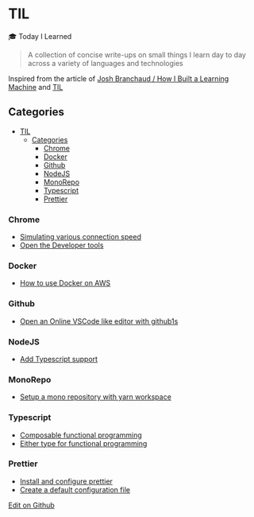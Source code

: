 # TIL

🎓 Today I Learned

> A collection of concise write-ups on small things I learn day to day across a variety of languages and technologies

Inspired from the article of [Josh Branchaud / How I Built a Learning Machine](https://dev.to/jbranchaud/how-i-built-a-learning-machine-45k9) and [TIL](https://github.com/jbranchaud/til/blob/master/README.md)

## Categories

- [TIL](#til)
  - [Categories](#categories)
    - [Chrome](#chrome)
    - [Docker](#docker)
    - [Github](#github)
    - [NodeJS](#nodejs)
    - [MonoRepo](#monorepo)
    - [Typescript](#typescript)
    - [Prettier](#prettier)

### Chrome

- [Simulating various connection speed](chrome/simulating-various-connection-speeds.md)
- [Open the Developer tools](chrome/open-the-open-the-developer-toolbox.md)

### Docker

- [How to use Docker on AWS](docker/index.md)

### Github

- [Open an Online VSCode like editor with github1s](github/github1s.md)

### NodeJS

- [Add Typescript support](nodejs/how-to-add-typescript-support-to-nodejs.md)

### MonoRepo

- [Setup a mono repository with yarn workspace](/monorepo/how-to-create-a-mono-repo-with-yarn-workspace.md)

### Typescript

- [Composable functional programming](typescript/composable-functional-programming.md)
- [Either type for functional programming](typescript/composable-functional-left-right-chain.md)

### Prettier

- [Install and configure prettier](prettier/how-to-install-and-configure-prettier.md)
- [Create a default configuration file](prettier/how-to-create-a-default-configuration-file.md)

[Edit on Github](https://github.com/raphaelmansuy/til/edit/main/README.md)
